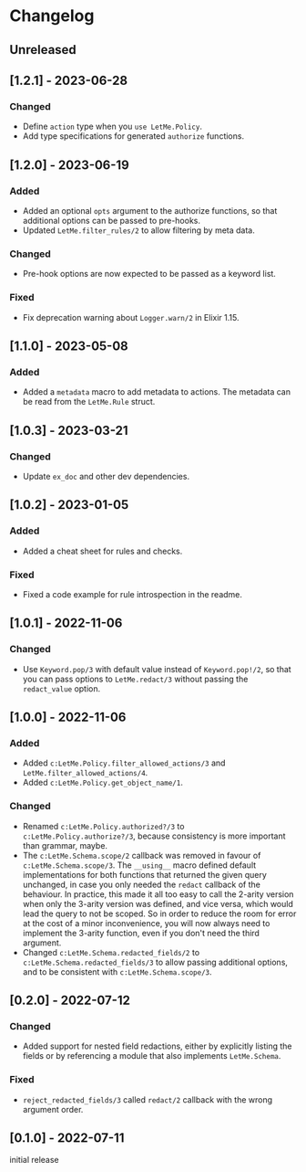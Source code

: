 # Changelog

## Unreleased

## [1.2.1] - 2023-06-28

### Changed

- Define `action` type when you `use LetMe.Policy`.
- Add type specifications for generated `authorize` functions.

## [1.2.0] - 2023-06-19

### Added

- Added an optional `opts` argument to the authorize functions, so that
  additional options can be passed to pre-hooks.
- Updated `LetMe.filter_rules/2` to allow filtering by meta data.

### Changed

- Pre-hook options are now expected to be passed as a keyword list.

### Fixed

- Fix deprecation warning about `Logger.warn/2` in Elixir 1.15.

## [1.1.0] - 2023-05-08

### Added

- Added a `metadata` macro to add metadata to actions. The metadata can be read
  from the `LetMe.Rule` struct.

## [1.0.3] - 2023-03-21

### Changed

- Update `ex_doc` and other dev dependencies.

## [1.0.2] - 2023-01-05

### Added

- Added a cheat sheet for rules and checks.

### Fixed

- Fixed a code example for rule introspection in the readme.

## [1.0.1] - 2022-11-06

### Changed

- Use `Keyword.pop/3` with default value instead of `Keyword.pop!/2`, so that
  you can pass options to `LetMe.redact/3` without passing the `redact_value`
  option.

## [1.0.0] - 2022-11-06

### Added

- Added `c:LetMe.Policy.filter_allowed_actions/3` and
  `LetMe.filter_allowed_actions/4`.
- Added `c:LetMe.Policy.get_object_name/1`.

### Changed

- Renamed `c:LetMe.Policy.authorized?/3` to `c:LetMe.Policy.authorize?/3`,
  because consistency is more important than grammar, maybe.
- The `c:LetMe.Schema.scope/2` callback was removed in favour of
  `c:LetMe.Schema.scope/3`. The `__using__` macro defined default
  implementations for both functions that returned the given query unchanged, in
  case you only needed the `redact` callback of the behaviour. In practice, this
  made it all too easy to call the 2-arity version when only the 3-arity
  version was defined, and vice versa, which would lead the query to not be
  scoped. So in order to reduce the room for error at the cost of a minor
  inconvenience, you will now always need to implement the 3-arity function,
  even if you don't need the third argument.
- Changed `c:LetMe.Schema.redacted_fields/2` to
  `c:LetMe.Schema.redacted_fields/3` to allow passing additional options, and to
  be consistent with `c:LetMe.Schema.scope/3`.

## [0.2.0] - 2022-07-12

### Changed

- Added support for nested field redactions, either by explicitly listing the
  fields or by referencing a module that also implements `LetMe.Schema`.

### Fixed

- `reject_redacted_fields/3` called `redact/2` callback with the wrong argument
  order.

## [0.1.0] - 2022-07-11

initial release
